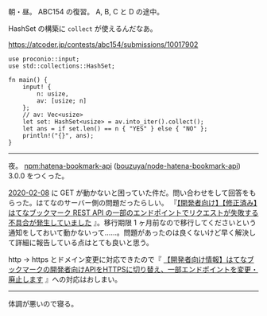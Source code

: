 朝・昼。 ABC154 の復習。 A, B, C と D の途中。

HashSet の構築に `collect` が使えるんだなあ。

https://atcoder.jp/contests/abc154/submissions/10017902

```
use proconio::input;
use std::collections::HashSet;

fn main() {
    input! {
        n: usize,
        av: [usize; n]
    };
    // av: Vec<usize>
    let set: HashSet<usize> = av.into_iter().collect();
    let ans = if set.len() == n { "YES" } else { "NO" };
    println!("{}", ans);
}
```

---

夜。 [npm:hatena-bookmark-api][] ([bouzuya/node-hatena-bookmark-api][]) 3.0.0 をつくった。

[2020-02-08][] に GET が動かないと困っていた件だ。問い合わせをして回答をもらった。はてなのサーバー側の問題だったらしい。 『[【開発者向け】【修正済み】はてなブックマーク REST API の一部のエンドポイントでリクエストが失敗する不具合が発生していました](https://bookmark.hatenastaff.com/entry/2020/02/10/181245) 』。移行期限 1 ヶ月前なので移行してくださいという通知をしておいて動かないって……。問題があったのは良くないけど早く解決して詳細に報告している点はとても良いと思う。

http -> https とドメイン変更に対応できたので『 [【開発者向け情報】はてなブックマークの開発者向けAPIをHTTPSに切り替え、一部エンドポイントを変更・廃止します](https://bookmark.hatenastaff.com/entry/2019/08/26/111011) 』への対応はおしまい。

---

体調が悪いので寝る。

[2020-02-08]: https://blog.bouzuya.net/2020/02/08/
[bouzuya/node-hatena-bookmark-api]: https://github.com/bouzuya/node-hatena-bookmark-api
[npm:hatena-bookmark-api]: https://www.npmjs.com/package/hatena-bookmark-api
